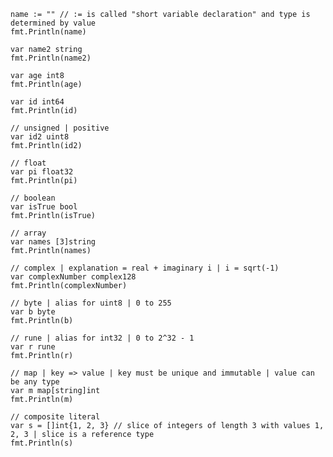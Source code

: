 	name := "" // := is called "short variable declaration" and type is determined by value
	fmt.Println(name)

	var name2 string
	fmt.Println(name2)

	var age int8
	fmt.Println(age)

	var id int64
	fmt.Println(id)

	// unsigned | positive
	var id2 uint8
	fmt.Println(id2)

	// float
	var pi float32
	fmt.Println(pi)

	// boolean
	var isTrue bool
	fmt.Println(isTrue)

	// array
	var names [3]string
	fmt.Println(names)

	// complex | explanation = real + imaginary i | i = sqrt(-1)
	var complexNumber complex128
	fmt.Println(complexNumber)

	// byte | alias for uint8 | 0 to 255
	var b byte
	fmt.Println(b)

	// rune | alias for int32 | 0 to 2^32 - 1
	var r rune
	fmt.Println(r)

	// map | key => value | key must be unique and immutable | value can be any type
	var m map[string]int
	fmt.Println(m)

	// composite literal
	var s = []int{1, 2, 3} // slice of integers of length 3 with values 1, 2, 3 | slice is a reference type
	fmt.Println(s)